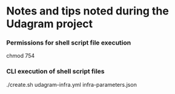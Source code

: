 # Notes and tips noted during the Udagram project

### Permissions for shell script file execution
chmod 754 <name>

### CLI execution of shell script files
./create.sh <stack name> udagram-infra.yml infra-parameters.json